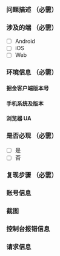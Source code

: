 <!--
为节省您的时间，方便我们定位问题以快速修复 BUG ，请按照以下模板尽量详细地描述您当前遇到的 BUG ，感谢您的配合。
-->

<!-- 把 "[ ]" 变为 "[x]" 即可勾选 -->

### 问题描述 （必需）



### 涉及的端 （必需）

- [ ] Android
- [ ] iOS
- [ ] Web

### 环境信息 （必需）

<!-- 只填写您当前遇到的 BUG 出现的端的信息 -->

#### 掘金客户端版本号



#### 手机系统及版本



#### 浏览器 UA

<!-- 访问 http://www.useragentstring.com/index.php 复制文本框中的信息 -->



### 是否必现 （必需）

- [ ] 是
- [ ] 否

### 复现步骤 （必需）



### 账号信息

<!-- 若 BUG 涉及到账号，请填写相关账号的用户名或个人主页地址 -->



### 截图

<!--
如不方便可暂时使用 http://jiantuku.com 快速上传
格式例子： ![](https://ooo.0o0.ooo/2017/06/28/59531b9f894da.png)
-->



### 控制台报错信息

<!-- 按 F12 或右键 检查 调出控制台切换至 Console 标签 -->


### 请求信息

<!-- 为了您的账号安全请不要泄露请求中的 token 信息 -->

